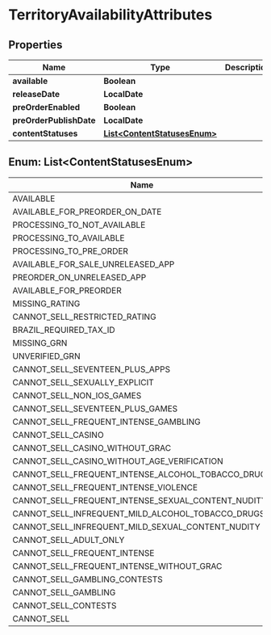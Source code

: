 

# TerritoryAvailabilityAttributes


## Properties

| Name | Type | Description | Notes |
|------------ | ------------- | ------------- | -------------|
|**available** | **Boolean** |  |  [optional] |
|**releaseDate** | **LocalDate** |  |  [optional] |
|**preOrderEnabled** | **Boolean** |  |  [optional] |
|**preOrderPublishDate** | **LocalDate** |  |  [optional] |
|**contentStatuses** | [**List&lt;ContentStatusesEnum&gt;**](#List&lt;ContentStatusesEnum&gt;) |  |  [optional] |



## Enum: List&lt;ContentStatusesEnum&gt;

| Name | Value |
|---- | -----|
| AVAILABLE | &quot;AVAILABLE&quot; |
| AVAILABLE_FOR_PREORDER_ON_DATE | &quot;AVAILABLE_FOR_PREORDER_ON_DATE&quot; |
| PROCESSING_TO_NOT_AVAILABLE | &quot;PROCESSING_TO_NOT_AVAILABLE&quot; |
| PROCESSING_TO_AVAILABLE | &quot;PROCESSING_TO_AVAILABLE&quot; |
| PROCESSING_TO_PRE_ORDER | &quot;PROCESSING_TO_PRE_ORDER&quot; |
| AVAILABLE_FOR_SALE_UNRELEASED_APP | &quot;AVAILABLE_FOR_SALE_UNRELEASED_APP&quot; |
| PREORDER_ON_UNRELEASED_APP | &quot;PREORDER_ON_UNRELEASED_APP&quot; |
| AVAILABLE_FOR_PREORDER | &quot;AVAILABLE_FOR_PREORDER&quot; |
| MISSING_RATING | &quot;MISSING_RATING&quot; |
| CANNOT_SELL_RESTRICTED_RATING | &quot;CANNOT_SELL_RESTRICTED_RATING&quot; |
| BRAZIL_REQUIRED_TAX_ID | &quot;BRAZIL_REQUIRED_TAX_ID&quot; |
| MISSING_GRN | &quot;MISSING_GRN&quot; |
| UNVERIFIED_GRN | &quot;UNVERIFIED_GRN&quot; |
| CANNOT_SELL_SEVENTEEN_PLUS_APPS | &quot;CANNOT_SELL_SEVENTEEN_PLUS_APPS&quot; |
| CANNOT_SELL_SEXUALLY_EXPLICIT | &quot;CANNOT_SELL_SEXUALLY_EXPLICIT&quot; |
| CANNOT_SELL_NON_IOS_GAMES | &quot;CANNOT_SELL_NON_IOS_GAMES&quot; |
| CANNOT_SELL_SEVENTEEN_PLUS_GAMES | &quot;CANNOT_SELL_SEVENTEEN_PLUS_GAMES&quot; |
| CANNOT_SELL_FREQUENT_INTENSE_GAMBLING | &quot;CANNOT_SELL_FREQUENT_INTENSE_GAMBLING&quot; |
| CANNOT_SELL_CASINO | &quot;CANNOT_SELL_CASINO&quot; |
| CANNOT_SELL_CASINO_WITHOUT_GRAC | &quot;CANNOT_SELL_CASINO_WITHOUT_GRAC&quot; |
| CANNOT_SELL_CASINO_WITHOUT_AGE_VERIFICATION | &quot;CANNOT_SELL_CASINO_WITHOUT_AGE_VERIFICATION&quot; |
| CANNOT_SELL_FREQUENT_INTENSE_ALCOHOL_TOBACCO_DRUGS | &quot;CANNOT_SELL_FREQUENT_INTENSE_ALCOHOL_TOBACCO_DRUGS&quot; |
| CANNOT_SELL_FREQUENT_INTENSE_VIOLENCE | &quot;CANNOT_SELL_FREQUENT_INTENSE_VIOLENCE&quot; |
| CANNOT_SELL_FREQUENT_INTENSE_SEXUAL_CONTENT_NUDITY | &quot;CANNOT_SELL_FREQUENT_INTENSE_SEXUAL_CONTENT_NUDITY&quot; |
| CANNOT_SELL_INFREQUENT_MILD_ALCOHOL_TOBACCO_DRUGS | &quot;CANNOT_SELL_INFREQUENT_MILD_ALCOHOL_TOBACCO_DRUGS&quot; |
| CANNOT_SELL_INFREQUENT_MILD_SEXUAL_CONTENT_NUDITY | &quot;CANNOT_SELL_INFREQUENT_MILD_SEXUAL_CONTENT_NUDITY&quot; |
| CANNOT_SELL_ADULT_ONLY | &quot;CANNOT_SELL_ADULT_ONLY&quot; |
| CANNOT_SELL_FREQUENT_INTENSE | &quot;CANNOT_SELL_FREQUENT_INTENSE&quot; |
| CANNOT_SELL_FREQUENT_INTENSE_WITHOUT_GRAC | &quot;CANNOT_SELL_FREQUENT_INTENSE_WITHOUT_GRAC&quot; |
| CANNOT_SELL_GAMBLING_CONTESTS | &quot;CANNOT_SELL_GAMBLING_CONTESTS&quot; |
| CANNOT_SELL_GAMBLING | &quot;CANNOT_SELL_GAMBLING&quot; |
| CANNOT_SELL_CONTESTS | &quot;CANNOT_SELL_CONTESTS&quot; |
| CANNOT_SELL | &quot;CANNOT_SELL&quot; |



